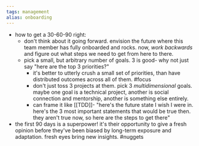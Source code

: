 ```yaml
---
tags: management
alias: onboarding
---
```


- how to get a 30-60-90 right:
	- don't think about it going forward. envision the future where this team member has fully onboarded and rocks. now, *work backwards* and figure out what steps we need to get from here to there.
	- pick a small, but arbitrary number of goals. 3 is good- why not just say "here are the top 3 priorities?"
		- it's better to utterly crush a small set of priorities, than have distributed outcomes across all of them. #focus
		- don't just toss 3 projects at them. pick 3 *multidimensional* goals. maybe one goal is a technical project, another is social connection and mentorship, another is something else entirely.
		- can frame it like [[TDD]]- "here's the future state I wish I were in. here's the 3 most important statements that would be true then. they aren't true now, so here are the steps to get there"
- the first 90 days is a superpower! it's their opportunity to give a fresh opinion before they've been biased by long-term exposure and adaptation. fresh eyes bring new insights. #nuggets